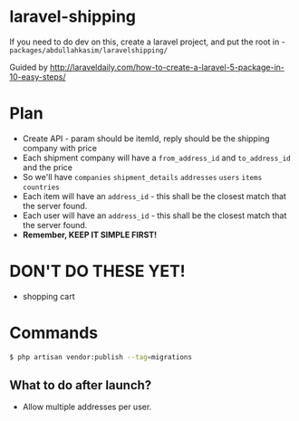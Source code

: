 # laravel-shipping

If you need to do dev on this, create a laravel project, and put the root in -
`packages/abdullahkasim/laravelshipping/`

Guided by http://laraveldaily.com/how-to-create-a-laravel-5-package-in-10-easy-steps/

# Plan

- Create API - param should be itemId, reply should be the shipping company with price
- Each shipment company will have a `from_address_id` and `to_address_id` and the price
- So we'll have `companies` `shipment_details` `addresses` `users` `items` `countries`
- Each item will have an `address_id` - this shall be the closest match that the server found.
- Each user will have an `address_id` - this shall be the closest match that the server found.
- **Remember, KEEP IT SIMPLE FIRST!**

# DON'T DO THESE YET!
- shopping cart

# Commands

```bash
$ php artisan vendor:publish --tag=migrations
```


## What to do after launch?
- Allow multiple addresses per user.
